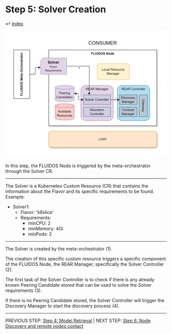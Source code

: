 # Step 5: Solver Creation

&#8617; [Index](../../two_nodes.md)

![Step 5 flowchart](../../../images/workflows/steps/Workflow-05-SolverCreation.drawio.png)

In this step, the FLUIDOS Node is triggered by the meta-orchestrator through the Solver CR.

---
The Solver is a Kubernetes Custom Resource (CR) that contains the information about the Flavor and its specific requirements to be found. Example:

- Solver1:
  - Flavor: 'k8slice'
  - Requirements:
    - minCPU: 2
    - minMemory: 4Gi
    - minPods: 2

---
The Solver is created by the meta-orchestrator (1).

The creation of this specific custom resource triggers a specific component of the FLUIDOS Node, the REAR Manager, specifically the Solver Controller (2).

The first task of the Solver Controller is to check if there is any already known Peering Candidate stored that can be used to solve the Solver requirements (3).

If there is no Peering Candidate stored, the Solver Controller will trigger the Discovery Manager to start the discovery process (4).

---
PREVIOUS STEP: [Step 4: Model Retrieval](./03_model_retrieving.md) | NEXT STEP: [Step 6: Node Discovery and remote nodes contact](./06_discovery.md)
